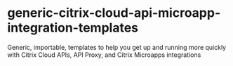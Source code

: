 # generic-citrix-cloud-api-microapp-integration-templates
Generic, importable, templates to help you get up and running more quickly with Citrix Cloud APIs, API Proxy, and Citrix Microapps integrations

